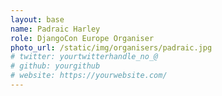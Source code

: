 ```yaml
---
layout: base
name: Padraic Harley
role: DjangoCon Europe Organiser
photo_url: /static/img/organisers/padraic.jpg
# twitter: yourtwitterhandle_no_@
# github: yourgithub
# website: https://yourwebsite.com/
---
```

